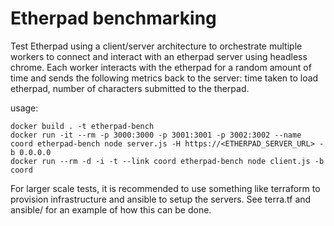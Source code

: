 # Etherpad benchmarking

Test Etherpad using a client/server architecture to orchestrate multiple workers to connect and interact with an etherpad server using headless chrome. Each worker interacts with the etherpad for a random amount of time and sends the following metrics back to the server: time taken to load etherpad, number of characters submitted to the therpad.

usage:

    docker build . -t etherpad-bench
    docker run -it --rm -p 3000:3000 -p 3001:3001 -p 3002:3002 --name coord etherpad-bench node server.js -H https://<ETHERPAD_SERVER_URL> -b 0.0.0.0
    docker run --rm -d -i -t --link coord etherpad-bench node client.js -b coord

For larger scale tests, it is recommended to use something like terraform to provision infrastructure and ansible to setup the servers. See terra.tf and ansible/ for an example of how this can be done.
